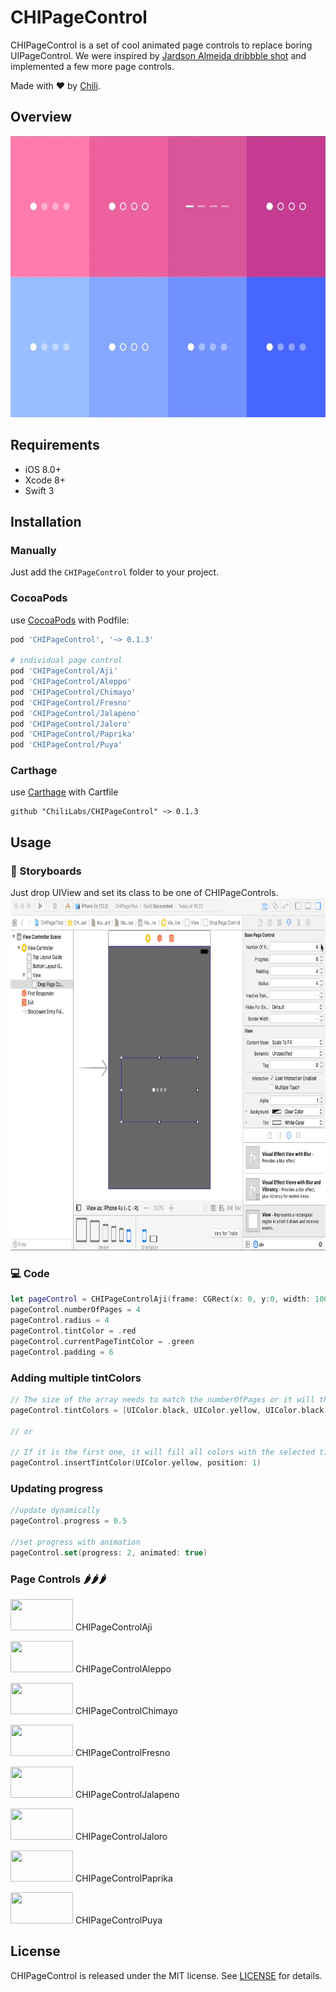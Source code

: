 # CHIPageControl

CHIPageControl is a set of cool animated page controls to replace boring UIPageControl.
We were inspired by [Jardson Almeida dribbble shot](https://dribbble.com/shots/2578447-Page-Control-Indicator-Transitions-Collection) and implemented a few more page controls.

Made with ❤️ by [Chili](http://chi.lv).

## Overview

<img src="Images/demo.gif" width="600" height="450">

## Requirements

* iOS 8.0+
* Xcode 8+
* Swift 3

## Installation

### Manually

Just add the `CHIPageControl` folder to your project.

### CocoaPods

use [CocoaPods](https://cocoapods.org) with Podfile:
``` ruby
pod 'CHIPageControl', '~> 0.1.3'

# individual page control
pod 'CHIPageControl/Aji'
pod 'CHIPageControl/Aleppo'
pod 'CHIPageControl/Chimayo'
pod 'CHIPageControl/Fresno'
pod 'CHIPageControl/Jalapeno'
pod 'CHIPageControl/Jaloro'
pod 'CHIPageControl/Paprika'
pod 'CHIPageControl/Puya'
```
### Carthage

use [Carthage](https://github.com/Carthage/Carthage) with Cartfile
```ogdl
github "ChiliLabs/CHIPageControl" ~> 0.1.3
```


## Usage
### 🎨 Storyboards
Just drop UIView and set its class to be one of CHIPageControls.
<img src="Images/ibdesignable.gif" width="800" height="564">
### 💻 Code
``` swift
let pageControl = CHIPageControlAji(frame: CGRect(x: 0, y:0, width: 100, height: 20))
pageControl.numberOfPages = 4
pageControl.radius = 4
pageControl.tintColor = .red
pageControl.currentPageTintColor = .green
pageControl.padding = 6
```

### Adding multiple tintColors
``` swift
// The size of the array needs to match the numberOfPages or it will throw an fatal error
pageControl.tintColors = [UIColor.black, UIColor.yellow, UIColor.black, UIColor.black]

// or

// If it is the first one, it will fill all colors with the selected tintColor and then replace the colors with the desired one
pageControl.insertTintColor(UIColor.yellow, position: 1)
```

### Updating progress
``` swift
//update dynamically
pageControl.progress = 0.5

//set progress with animation
pageControl.set(progress: 2, animated: true)
```
### Page Controls 🌶️🌶️🌶️

<img src="Images/Aji.gif" width="100" height="50"> CHIPageControlAji

<img src="Images/Aleppo.gif" width="100" height="50"> CHIPageControlAleppo

<img src="Images/Chimayo.gif" width="100" height="50"> CHIPageControlChimayo

<img src="Images/Fresno.gif" width="100" height="50"> CHIPageControlFresno

<img src="Images/Jalapeno.gif" width="100" height="50"> CHIPageControlJalapeno

<img src="Images/Jaloro.gif" width="100" height="50"> CHIPageControlJaloro

<img src="Images/Paprika.gif" width="100" height="50"> CHIPageControlPaprika

<img src="Images/Puya.gif" width="100" height="50"> CHIPageControlPuya

## License
CHIPageControl is released under the MIT license. See [LICENSE](./LICENSE) for details.
